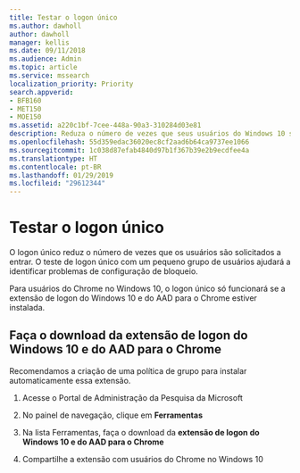 ```yaml
---
title: Testar o logon único
ms.author: dawholl
author: dawholl
manager: kellis
ms.date: 09/11/2018
ms.audience: Admin
ms.topic: article
ms.service: mssearch
localization_priority: Priority
search.appverid:
- BFB160
- MET150
- MOE150
ms.assetid: a220c1bf-7cee-448a-90a3-310284d03e81
description: Reduza o número de vezes que seus usuários do Windows 10 são solicitados a entrar no Microsoft Search e no Office 365
ms.openlocfilehash: 55d359edac36020ec8cf2aad6b64ca9737ee1066
ms.sourcegitcommit: 1c038d87efab4840d97b1f367b39e2b9ecdfee4a
ms.translationtype: HT
ms.contentlocale: pt-BR
ms.lasthandoff: 01/29/2019
ms.locfileid: "29612344"
---
```

# <a name="test-single-sign-on"></a>Testar o logon único

O logon único reduz o número de vezes que os usuários são solicitados a entrar. O teste de logon único com um pequeno grupo de usuários ajudará a identificar problemas de configuração de bloqueio. 
  
Para usuários do Chrome no Windows 10, o logon único só funcionará se a extensão de logon do Windows 10 e do AAD para o Chrome estiver instalada. 
  
## <a name="download-the-windows-10-and-aad-sign-in-extension-for-chrome"></a>Faça o download da extensão de logon do Windows 10 e do AAD para o Chrome

Recomendamos a criação de uma política de grupo para instalar automaticamente essa extensão.
  
1. Acesse o Portal de Administração da Pesquisa da Microsoft
    
2. No painel de navegação, clique em **Ferramentas**
    
3. Na lista Ferramentas, faça o download da **extensão de logon do Windows 10 e do AAD para o Chrome**
    
4. Compartilhe a extensão com usuários do Chrome no Windows 10

  

